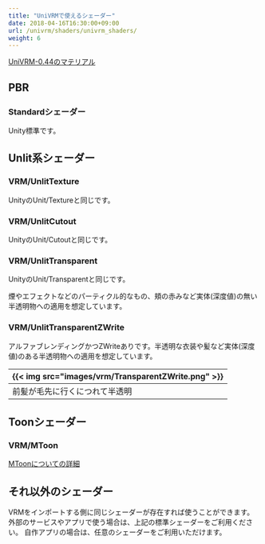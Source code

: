 ```yaml
---
title: "UniVRMで使えるシェーダー"
date: 2018-04-16T16:30:00+09:00
url: /univrm/shaders/univrm_shaders/
weight: 6
---
```


[UniVRM-0.44のマテリアル](../univrm_shaders_044/)

## PBR
### Standardシェーダー
Unity標準です。

## Unlit系シェーダー
### VRM/UnlitTexture
UnityのUnit/Textureと同じです。
### VRM/UnlitCutout
UnityのUnit/Cutoutと同じです。
### VRM/UnlitTransparent
UnityのUnit/Transparentと同じです。

煙やエフェクトなどのパーティクル的なもの、頬の赤みなど実体(深度値)の無い半透明物への適用を想定しています。

### VRM/UnlitTransparentZWrite
アルファブレンディングかつZWriteありです。半透明な衣装や髪など実体(深度値)のある半透明物への適用を想定しています。

|{{< img src="images/vrm/TransparentZWrite.png" >}}|
|-----|
|前髪が毛先に行くにつれて半透明|

## Toonシェーダー
### VRM/MToon
[MToonについての詳細](../mtoon)

## それ以外のシェーダー
VRMをインポートする側に同じシェーダーが存在すれば使うことができます。
外部のサービスやアプリで使う場合は、上記の標準シェーダーをご利用ください。
自作アプリの場合は、任意のシェーダーをご利用いただけます。
